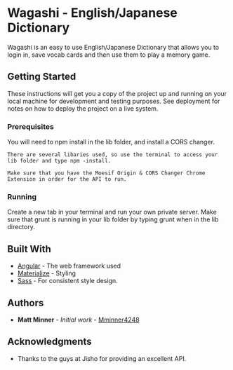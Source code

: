 # Wagashi - English/Japanese Dictionary

Wagashi is an easy to use English/Japanese Dictionary that allows you to login in, save vocab cards and then use them to play a memory game.

## Getting Started

These instructions will get you a copy of the project up and running on your local machine for development and testing purposes. See deployment for notes on how to deploy the project on a live system.

### Prerequisites

You will need to npm install in the lib folder, and install a CORS changer. 

```
There are several libaries used, so use the terminal to access your lib folder and type npm -install. 

Make sure that you have the Moesif Origin & CORS Changer Chrome Extension in order for the API to run. 
```

### Running

Create a new tab in your terminal and run your own private server. Make sure that grunt is running in your lib folder by typing grunt when in the lib directory. 

## Built With

* [Angular](https://docs.angularjs.org/guide/introduction) - The web framework used
* [Materialize](http://materializecss.com/) - Styling
* [Sass](http://sass-lang.com/documentation/file.SASS_REFERENCE.html) - For consistent style design.


## Authors

* **Matt Minner** - *Initial work* - [Mminner4248](https://github.com/Mminner4248)


## Acknowledgments

* Thanks to the guys at Jisho for providing an excellent API. 

